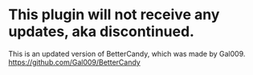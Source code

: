 # **This plugin will not receive any updates, aka discontinued.**
This is an updated version of BetterCandy, which was made by Gal009.
https://github.com/Gal009/BetterCandy
